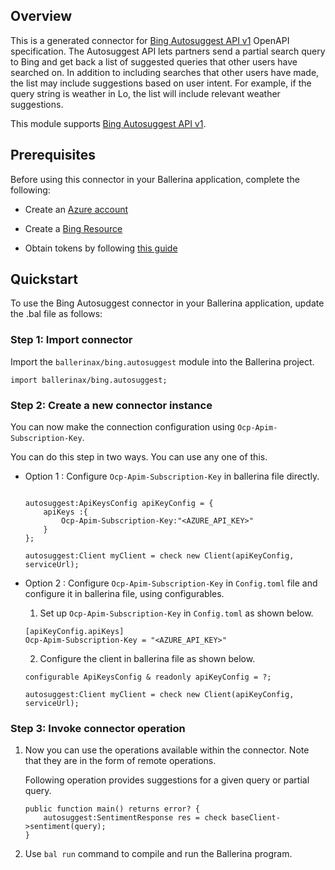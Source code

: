 ## Overview

This is a generated connector for [Bing Autosuggest API v1](https://www.microsoft.com/en-us/bing/apis/bing-autosuggest-api) OpenAPI specification.
The Autosuggest API lets partners send a partial search query to Bing and get back a list of suggested queries that other users have searched on. 
In addition to including searches that other users have made, the list may include suggestions based on user intent. 
For example, if the query string is weather in Lo, the list will include relevant weather suggestions.

This module supports [Bing Autosuggest API v1](https://www.microsoft.com/en-us/bing/apis/bing-autosuggest-api).

## Prerequisites

Before using this connector in your Ballerina application, complete the following:

* Create an [Azure account](https://docs.microsoft.com/en-us/learn/modules/create-an-azure-account/)

* Create a [Bing Resource](https://portal.azure.com/#create/microsoft.bingsearch)

* Obtain tokens by following [this guide](https://docs.microsoft.com/en-us/azure/search/search-security-api-keys)

## Quickstart

To use the Bing Autosuggest connector in your Ballerina application, update the .bal file as follows:

### Step 1: Import connector
Import the `ballerinax/bing.autosuggest` module into the Ballerina project.
```ballerina
import ballerinax/bing.autosuggest;
```

### Step 2: Create a new connector instance
You can now make the connection configuration using `Ocp-Apim-Subscription-Key`.

You can do this step in two ways. You can use any one of this.

- Option 1 :
    Configure `Ocp-Apim-Subscription-Key` in ballerina file directly. 

    ```ballerina
    
    autosuggest:ApiKeysConfig apiKeyConfig = {
        apiKeys :{
            Ocp-Apim-Subscription-Key:"<AZURE_API_KEY>"
        }
    };

    autosuggest:Client myClient = check new Client(apiKeyConfig, serviceUrl);

    ```

- Option 2 :
    Configure `Ocp-Apim-Subscription-Key` in `Config.toml` file and configure it in ballerina file, using configurables. 

    1. Set up `Ocp-Apim-Subscription-Key` in `Config.toml` as shown below.
    ```
    [apiKeyConfig.apiKeys]
    Ocp-Apim-Subscription-Key = "<AZURE_API_KEY>"
    ```

    2. Configure the client in ballerina file as shown below.
    ```ballerina
    configurable ApiKeysConfig & readonly apiKeyConfig = ?;

    autosuggest:Client myClient = check new Client(apiKeyConfig, serviceUrl);
    ```

### Step 3: Invoke connector operation
1. Now you can use the operations available within the connector. Note that they are in the form of remote operations.

    Following operation provides suggestions for a given query or partial query.

    ```ballerina
    public function main() returns error? {
        autosuggest:SentimentResponse res = check baseClient->sentiment(query);
    }
    ```

2. Use `bal run` command to compile and run the Ballerina program.
